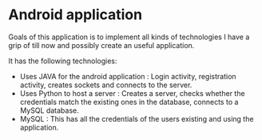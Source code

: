 # Android application

Goals of this application is to implement all kinds of technologies I have a grip of till now and possibly create an useful application. 

It has the following technologies:
* Uses JAVA for the android application : Login activity, registration activity, creates sockets and connects to the server.
* Uses Python to host a server : Creates a server, checks whether the credentials match the existing ones in the database, connects to a MySQL database.
* MySQL : This has all the credentials of the users existing and using the application.

